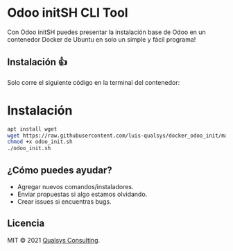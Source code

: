 # Odoo initSH CLI Tool

Con Odoo initSH puedes presentar la instalación base de Odoo en un contenedor Docker de Ubuntu en solo un simple y fácil programa!

## Instalación :thumbsup:

Solo corre el siguiente código en la terminal del contenedor:

# Instalación

```bash
apt install wget
wget https://raw.githubusercontent.com/luis-qualsys/docker_odoo_init/master/odoo_init.sh
chmod +x odoo_init.sh
./odoo_init.sh
```

## ¿Cómo puedes ayudar?

- Agregar nuevos comandos/instaladores.
- Enviar propuestas si algo estamos olvidando.
- Crear issues si encuentras bugs.

## Licencia

MIT © 2021 [Qualsys Consulting](https://github.com/QualsysConsulting).

